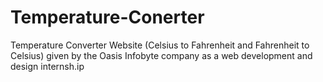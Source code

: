 # Temperature-Conerter
Temperature Converter Website (Celsius to Fahrenheit and Fahrenheit to Celsius) given by the Oasis Infobyte company as a web development and design internsh.ip

